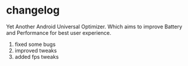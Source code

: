 # changelog
Yet Another Android Universal Optimizer. Which aims to improve Battery and Performance for best user experience.
1. fixed some bugs 
2. improved tweaks 
3. added fps tweaks 
